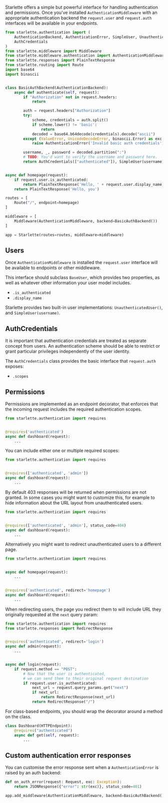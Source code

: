 Starlette offers a simple but powerful interface for handling authentication
and permissions. Once you've installed `AuthenticationMiddleware` with an
appropriate authentication backend the `request.user` and `request.auth`
interfaces will be available in your endpoints.


```python
from starlette.authentication import (
    AuthenticationBackend, AuthenticationError, SimpleUser, UnauthenticatedUser,
    AuthCredentials
)
from starlette.middleware import Middleware
from starlette.middleware.authentication import AuthenticationMiddleware
from starlette.responses import PlainTextResponse
from starlette.routing import Route
import base64
import binascii


class BasicAuthBackend(AuthenticationBackend):
    async def authenticate(self, request):
        if "Authorization" not in request.headers:
            return

        auth = request.headers["Authorization"]
        try:
            scheme, credentials = auth.split()
            if scheme.lower() != 'basic':
                return
            decoded = base64.b64decode(credentials).decode("ascii")
        except (ValueError, UnicodeDecodeError, binascii.Error) as exc:
            raise AuthenticationError('Invalid basic auth credentials')

        username, _, password = decoded.partition(":")
        # TODO: You'd want to verify the username and password here.
        return AuthCredentials(["authenticated"]), SimpleUser(username)


async def homepage(request):
    if request.user.is_authenticated:
        return PlainTextResponse('Hello, ' + request.user.display_name)
    return PlainTextResponse('Hello, you')

routes = [
    Route("/", endpoint=homepage)
]

middleware = [
    Middleware(AuthenticationMiddleware, backend=BasicAuthBackend())
]

app = Starlette(routes=routes, middleware=middleware)
```

## Users

Once `AuthenticationMiddleware` is installed the `request.user` interface
will be available to endpoints or other middleware.

This interface should subclass `BaseUser`, which provides two properties,
as well as whatever other information your user model includes.

* `.is_authenticated`
* `.display_name`

Starlette provides two built-in user implementations: `UnauthenticatedUser()`,
and `SimpleUser(username)`.

## AuthCredentials

It is important that authentication credentials are treated as separate concept
from users. An authentication scheme should be able to restrict or grant
particular privileges independently of the user identity.

The `AuthCredentials` class provides the basic interface that `request.auth`
exposes:

* `.scopes`

## Permissions

Permissions are implemented as an endpoint decorator, that enforces that the
incoming request includes the required authentication scopes.

```python
from starlette.authentication import requires


@requires('authenticated')
async def dashboard(request):
    ...
```

You can include either one or multiple required scopes:

```python
from starlette.authentication import requires


@requires(['authenticated', 'admin'])
async def dashboard(request):
    ...
```

By default 403 responses will be returned when permissions are not granted.
In some cases you might want to customize this, for example to hide information
about the URL layout from unauthenticated users.

```python
from starlette.authentication import requires


@requires(['authenticated', 'admin'], status_code=404)
async def dashboard(request):
    ...
```

Alternatively you might want to redirect unauthenticated users to a different
page.

```python
from starlette.authentication import requires


async def homepage(request):
    ...


@requires('authenticated', redirect='homepage')
async def dashboard(request):
    ...
```

When redirecting users, the page you redirect them to will include URL they originally requested at the `next` query param:

```python
from starlette.authentication import requires
from starlette.responses import RedirectResponse


@requires('authenticated', redirect='login')
async def admin(request):
    ...


async def login(request):
    if request.method == "POST":
        # Now that the user is authenticated,
        # we can send them to their original request destination
        if request.user.is_authenticated:
            next_url = request.query_params.get("next")
            if next_url:
                return RedirectResponse(next_url)
            return RedirectResponse("/")
```

For class-based endpoints, you should wrap the decorator
around a method on the class.

```python
class Dashboard(HTTPEndpoint):
    @requires("authenticated")
    async def get(self, request):
        ...
```

## Custom authentication error responses

You can customise the error response sent when a `AuthenticationError` is
raised by an auth backend:

```python
def on_auth_error(request: Request, exc: Exception):
    return JSONResponse({"error": str(exc)}, status_code=401)

app.add_middleware(AuthenticationMiddleware, backend=BasicAuthBackend(), on_error=on_auth_error)
```
